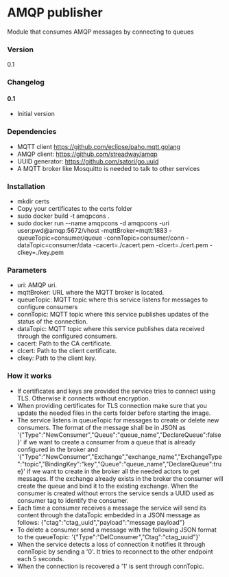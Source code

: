# AMQP publisher

Module that consumes AMQP messages by connecting to queues

### Version

0.1

### Changelog

#### 0.1

- Initial version

### Dependencies

- MQTT client https://github.com/eclipse/paho.mqtt.golang
- AMQP client: https://github.com/streadway/amqp
- UUID generator: https://github.com/satori/go.uuid
- A MQTT broker like Mosquitto is needed to talk to other services

### Installation

- mkdir certs
- Copy your certificates to the certs folder
- sudo docker build -t amqpcons .
- sudo docker run --name amqpcons -d amqpcons -uri user:pwd@amqp:5672/vhost -mqttBroker=mqtt:1883 -queueTopic=consumer/queue -connTopic=consumer/conn -dataTopic=consumer/data -cacert=./cacert.pem -clcert=./cert.pem -clkey=./key.pem

### Parameters

- uri: AMQP uri.
- mqttBroker: URL where the MQTT broker is located.
- queueTopic: MQTT topic where this service listens for messages to configure consumers
- connTopic: MQTT topic where this service publishes updates of the status of the connection.
- dataTopic: MQTT topic where this service publishes data received through the configured consumers.
- cacert: Path to the CA certificate.
- clcert: Path to the client certificate.
- clkey: Path to the client key.

### How it works

- If certificates and keys are provided the service tries to connect using TLS. Otherwise it connects without encryption.
- When providing certificates for TLS connection make sure that you update the needed files in the certs folder before starting the image.
- The service listens in queueTopic for messages to create or delete new consumers. The format of the message shall be in JSON as '{"Type":"NewConsumer","Queue":"queue_name","DeclareQueue":false}' if we want to create a consumer from a queue that is already configured in the broker and '{"Type":"NewConsumer","Exchange","exchange_name","ExchangeType":"topic","BindingKey":"key","Queue":"queue_name","DeclareQueue":true}' if we want to create in the broker all the needed actors to get messages. If the exchange already exists in the broker the consumer will create the queue and bind it to the existing exchange. When the consumer is created without errors the service sends a UUID used as consumer tag to identify the consumer.
- Each time a consumer receives a message the service will send its content through the dataTopic embedded in a JSON message as follows: {"ctag":"ctag_uuid","payload":"message payload"}
- To delete a consumer send a message with the following JSON format to the queueTopic: '{"Type":"DelConsumer","Ctag":"ctag_uuid"}'
- When the service detects a loss of connection it notifies it through connTopic by sending a '0'. It tries to reconnect to the other endpoint each 5 seconds.
- When the connection is recovered a '1' is sent through connTopic.
